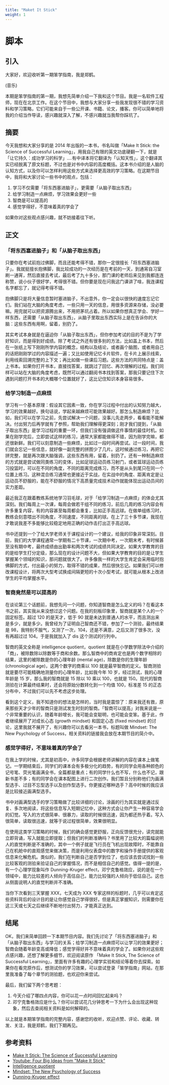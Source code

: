 ```yaml
---
title: "Maket It Stick"
weight: 1
---
```


# 脚本

## 引入

大家好，欢迎收听第一期笨学指南，我是郑鹤。

(音乐)

本期是笨学指南的第一期，我想先简单介绍一下我和这个节目。我是一名软件工程师，现在在北京工作。在这个节目中，我想与大家分享一些我发现很不错的学习资料和学习策略，它们可能来自于一些公开课、书籍、论文，播客。你可以简单地将我的介绍当作导读，感兴趣就深入了解，不感兴趣就当我帮你踩坑了。

## 摘要

今天我想和大家分享的是 2014 年出版的一本书，书名叫做「Make It Stick: the Science of Successful Learning」，用我自己有限的英文功底硬翻一下，就是「让它持久：成功学习的科学」....有中译本将它翻译为「认知天性」，这个翻译其实已经脱离了原文标题，不过也是对书中内容的高度概括。这本书介绍的是人脑的认知方式，以及你可以怎样利用这些方式来选择更高效的学习策略。在这期节目中，我将和大家讨论一些书中的观点，包括：

1. 学习不仅需要「将东西塞进脑子」，更需要「从脑子取出东西」
2. 给学习制造一点麻烦，学习效果会更好一些
3. 智商是可以提高的
4. 感觉学得好，不意味着真的学会了

如果你对这些观点感兴趣，就不妨接着往下听。

## 正文

### 「将东西塞进脑子」和「从脑子取出东西」

只要你在考试前抱过佛脚，而且还能考得不错，那你一定很擅长「将东西塞进脑子」。我就挺擅长抱佛脚，我比较成功的一次经历是在考前的一天，到通宵自习室刷一通宵，然后直接去考试，最后考了九十多分，那门课的老师后来见到我都连连称赞，说小伙子很好学，考得很不错。但你要是现在问我这门课讲了啥，我连课程名字都忘了，就记得考得不错。

抱佛脚只是将大量信息暂时塞进脑子，不出意外，你一定会以很快的速度忘记它们。我们站在大脑的角度考虑，一些只用一天的信息，用很多资源来存储，没必要嘛。用完就可以把资源腾出来，不用把茅坑占着。所以如果你想真正学会、学好一样东西，还需要「从脑子取出东西」，从脑子里取出东西实际上是在告诉你的大脑：这些东西有用啊，留着，别扔了。

其实考试本身就是在逼迫你「从脑子取出东西」，但你参加考试的目的不是为了学好知识，而是得到好成绩。除了考试之外还有很多别的方法，比如盖上书本，然后在一张纸上写下刚刚所学内容的概念，结构以及结论，或者画个脑图，或者用自己的话把刚刚学过的内容描述一遍；又比如使用记忆卡片软件，在卡片上展示线索，利用线索回溯完整的上下文；再比如做一些课后习题。这些方法的共同特点是：盖上书本。如果你打开书本，直接找答案，就跳过了回忆、再次理解的过程。我们同样可以站在大脑的角度考虑，既然可以通过翻阅书本找到答案，那我只要记住下次遇到问题打开书本的大概哪个位置就好了，这比记住知识本身容易很多。

### 给学习制造一点麻烦

学习有一个基本原理：假设其它因素一致，你在学习过程中付出的认知努力越大，学习的效果越好。换句话说，学起来越麻烦可能效果越好。那怎么制造麻烦？比如，我们可以在学习之前，先尝试解决一个问题，没事儿先走两步，看看能不能解决。付出努力后再学就有了参照，帮助我们理解得更深刻；刚才我们提到，「从脑子取出东西」是学习过程的重要一环，但我们没有强调做这件事情的最佳时机。如果在刚学完后，立即尝试这样的练习，通常大家都能做得不错，因为刚学完嘛，都还很新鲜。我们可以刻意制造一些麻烦，比如过一段时间再尝试。过一段时间，我们就会忘记一些信息，就好像一副完整的拼图少了几片。这时候通过练习，再把它拼完整，就是再次跟大脑强调，这些东西有用，留着，别扔了。还有一种制造麻烦的方式就是尝试做同类练习的变体，比如足球运动员练习射门，或者篮球运动员练习投篮时，可以在不同的角度，不同的距离完成练习，而不是从头到尾只在同一个位置上练习。这种混合练习通常也更接近于实战，在实战中的角度、距离肯定是让运动员不舒服的，能在不舒服的情况下高质量完成技术动作就能体现出运动员间的实力差距。

最近我正在跟着教练系统地学习羽毛球，对于「给学习制造一点麻烦」的体会尤其深刻。我们每周上一次课，每周会做若干组不同的练习，前后几周的练习内容会有许多重复内容，有的内容甚至每周都会重复，比如正手高远球。在做单组练习时，教练会刻意喂出不同角度，不同速度，不同距离的球。在上了三十多节课，我现在才敢说我差不多能够比较稳定地用正确的动作击打出正手高远球。

书中还提到一个了给大学老师关于课程设计的一个建议，给我的印象非常深刻。目前，我们的大学课程通常一学期有二十节课，一次期中考，一次期末考，有时候甚至没有期中考，最终成绩由出勤率和两次考试的成绩共同决定。如果大学教育的目的是给学生打分定级，那么现在的设计问题不大，但如果大学教育的目的是让学生掌握某个领域的知识，那问题就很大了。许多像我一样的大学生肯定会采用临时抱佛脚的方式，付出最小的努力，取得不错的成果，然后很快忘记。如果我们可以修改课程设计，将两次大型考试换成间隔更短的十次小型考试，就可能从根本上改进学生的平均掌握水平。

### 智商竟然是可以提高的

在谈论第三个话题前，我想先问一个问题，你知道智商是怎么定义的吗？在看这本书之前，其实我从来没想过这个问题。在我的刻板印象里，智商就是某个人的一个固定标签。超过 120 的是天才，低于 90 就是未达到普通人的水平，而且测出来是多少，就是多少。我曾经为了证明自己智商还不错，参加了一个测验，最终结果是 98，我特别不服气，又测了一次，104，还是不满意，之后又测了很多次，没有再超过过 104。于是我就加入了 dis 这个测试的行列中。

智商的英文全称是 intelligence quotient，quotient 就是在小学数学除法中介绍的「商」，被除数除以除数等于商和余数。那么智商中的商肯定也是两个数字相除的结果，这里的被除数是你的心理年龄 (mental age)，除数是你的生理年龄 (chronological age)，这两个数字的商乘以 100 就是最早智商的定义。智商测验就是要尽可能精确地测量你的心理年龄，比如我今年 10 岁，经过测试，我的心理年龄是 15 岁，那么我的智商就是 15 除以 10 乘以 100，也就是 150。现代的智商测验在计算最终结果时，还会将原始分数转化到一个均值 100，标准差 15 的正态分布中，不过我们可以先不考虑这步处理。

看到这个定义，我不知道你的想法是怎样的，当时我是震惊了：原来我还有救，原来那些天才少年的智商只是测试发生时刻的智商。「智商可以提高」对我来说是一个非常重要的认识，随着年龄增长，我可能会变聪明，也可能会变笨。基于此，作者继续展开了对成长心态 (growth mindset) 和固定心态 (fixed mindset) 的讨论，这里我就不展开了，有兴趣你可以去看另一本书，标题叫做 Mindset: The New Psychology of Success，相关资料的链接我会放在本期节目的简介中。

### 感觉学得好，不意味着真的学会了

在我上学的时候，尤其是初高中，许多同学会根据老师讲解的内容在课本上做笔记。一学期结束后，同学们的课本会有多极分化的趋势，有的同学会用各种颜色的记号笔、荧光笔画满全书，全篇都是重点；有的同学什么也不写，什么也不记，跟新书差不多；有的同学会在课本配图上进行二次创作。我们暂且分别称他们为画满型选手、过目不忘型选手以及创作型选手。你更接近哪种选手？高中时候的我应该是比较接近画满型选手。

书中对画满型选手的学习策略做了比较详细的讨论，涂画的行为其实就是通过反复、多次地阅读，将这些信息写入短期记忆中，这种方式会让你产生一种容易学会的幻觉。写入的方式很简单、很暴力，读取的时候很迅速，因为都还热乎着。写入很简单，读取很迅速，就等于说过程很简单，效果很明显。

在使用这类学习策略的时候，我们的确会感觉更舒服，正向反馈很充分，读完就能立即背诵，写入就能立即提取；但我们的判断准确吗？书里用了比较大的篇幅说明人的直觉判断是不准确的，其中一个例子就是飞行员在飞机出现故障时，不能靠自己在机舱中的直观感觉来做决策，而是利用仪表盘中的数字和操作手册提供的客观信息来化解危机。类似的，我们在判断自己是否学到位了，也应该去尝试找到一些比较客观的测验来验证自己的掌握情况，而不是相信自己的感觉。值得一提的是，有一个心理学现象叫作 Dunning-Kruger effect，邓宁克鲁格效应，说的是在一个领域中，能力比较差的人倾向于高估自己，能力比较强的人倾向于低估自己。这也从侧面说明人的直觉判断并不准确。

当你下次看到三天掌握 XXX，七天成为 XXX 专家这样的标题时，几乎可以肯定这些资料背后的设计目的是让你感觉自己学得很好。但是真正掌握知识，则需要你在这三天或七天之后继续不断地付出努力，才能真正达到。

## 结尾

OK，我们来简单回顾一下本期节目内容。我们先讨论了「将东西塞进脑子」和「从脑子取出东西」与学习的关系；给学习制造一点麻烦可以让学习的效果更好；智商会随着年龄变高或降低；感觉学得好并不意味着真的学会了。如果你对这些观点感兴趣，还想了解更多细节，欢迎阅读原作 「Make It Stick, The Science of Successful Learning」，里面有许多有趣的心理学实验和结论等着你去探索。如果你在看完原作后，想测试你的学习效果，可以尝试登录「笨学指南」网站，在那里我准备了每个章节的测验题，也欢迎你来尝试。

最后，我们留下两个思考题：

1. 今天介绍了哪四点内容，你可以花一点时间回忆起来吗？
2. 邓宁克鲁格效应是什么？你可以尝试花几分钟思考一下为什么会出现这种现象，然后去查阅相关资料是如何解释的。

以上就是本期笨学指南的完整内容，感谢您的收听，欢迎点赞、评论、收藏、转发、关注，我是郑鹤，我们下期再见。

## 参考资料

* [Make It Stick: The Science of Successful Learning](https://g.co/kgs/D4XxLA)
* [Youtube: Four Big Ideas from "Make It Stick"](https://www.youtube.com/watch?v=hcyEdtCiDDY)
* [Intelligence quotient](https://en.wikipedia.org/wiki/Intelligence_quotient)
* [Mindset: The New Psychology of Success](https://g.co/kgs/bCMExh)
* [Dunning-Kruger effect](https://en.wikipedia.org/wiki/Dunning%E2%80%93Kruger_effect)

